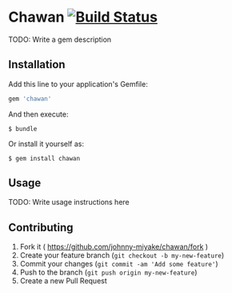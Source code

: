 # Chawan [![Build Status](https://travis-ci.org/johnny-miyake/chawan.svg?branch=master)](https://travis-ci.org/johnny-miyake/chawan)

TODO: Write a gem description

## Installation

Add this line to your application's Gemfile:

```ruby
gem 'chawan'
```

And then execute:

    $ bundle

Or install it yourself as:

    $ gem install chawan

## Usage

TODO: Write usage instructions here

## Contributing

1. Fork it ( https://github.com/johnny-miyake/chawan/fork )
2. Create your feature branch (`git checkout -b my-new-feature`)
3. Commit your changes (`git commit -am 'Add some feature'`)
4. Push to the branch (`git push origin my-new-feature`)
5. Create a new Pull Request
